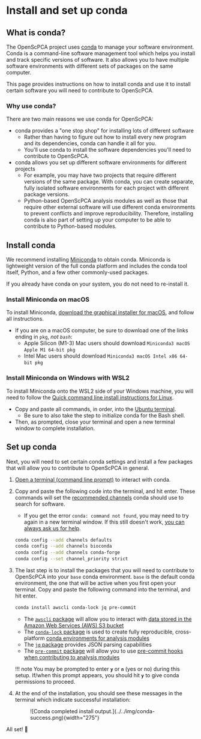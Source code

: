 # Install and set up conda

## What is conda?

The OpenScPCA project uses [conda](https://docs.anaconda.com/free/miniconda/index.html) to manage your software environment.
Conda is a command-line software management tool which helps you install and track specific versions of software.
It also allows you to have multiple software environments with different sets of packages on the same computer.

This page provides instructions on how to install conda and use it to install certain software you will need to contribute to OpenScPCA.


### Why use conda?

There are two main reasons we use conda for OpenScPCA:

- conda provides a "one stop shop" for installing lots of different software
    - Rather than having to figure out how to install every new program and its dependencies, conda can handle it all for you.
    - You'll use conda to install the software dependencies you'll need to contribute to OpenScPCA.
- conda allows you set up different software environments for different projects
    - For example, you may have two projects that require different versions of the same package.
    With conda, you can create separate, fully isolated software environments for each project with different package versions.
    - Python-based OpenScPCA analysis modules as well as those that require other external software will use different conda environments to prevent conflicts and improve reproducibility.
    Therefore, installing conda is also part of setting up your computer to be able to contribute to Python-based modules.


## Install conda

We recommend installing [Miniconda](https://docs.anaconda.com/free/miniconda/index.html) to obtain conda.
Miniconda is lightweight version of the full conda platform and includes the conda tool itself, Python, and a few other commonly-used packages.

If you already have conda on your system, you do not need to re-install it.


### Install Miniconda on macOS

To install Miniconda, [download the graphical installer for macOS](https://docs.anaconda.com/free/miniconda/miniconda-install/), and follow all instructions.

  - If you are on a macOS computer, be sure to download one of the links ending in `pkg`, _not `bash`_:
    - Apple Silicon (M1-3) Mac users should download `Miniconda3 macOS Apple M1 64-bit pkg`
    - Intel Mac users should download `Miniconda3 macOS Intel x86 64-bit pkg`

### Install Miniconda on Windows with WSL2

To install Miniconda onto the WSL2 side of your Windows machine, you will need to follow the [Quick command line install instructions for Linux](https://docs.anaconda.com/free/miniconda/#quick-command-line-install).

- Copy and paste all commands, in order, into the [Ubuntu terminal](../../software-platforms/general-tools/using-the-terminal.md).
  - Be sure to also take the step to initialize conda for the Bash shell.
- Then, as prompted, close your terminal and open a new terminal window to complete installation.

## Set up conda

Next, you will need to set certain conda settings and install a few packages that will allow you to contribute to OpenScPCA in general.

1. [Open a terminal (command line prompt)](../../software-platforms/general-tools/using-the-terminal.md) to interact with conda.

1. Copy and paste the following code into the terminal, and hit enter.
These commands will set the [recommended channels](https://docs.conda.io/projects/conda/en/latest/user-guide/concepts/channels.html) conda should use to search for software.
    - If you get the error `conda: command not found`, you may need to try again in a new terminal window.
    If this still doesn't work, [you can always ask us for help](../../troubleshooting-faq/index.md).

    ```sh
    conda config --add channels defaults
    conda config --add channels bioconda
    conda config --add channels conda-forge
    conda config --set channel_priority strict
    ```


1. The last step is to install the packages that you will need to contribute to OpenScPCA into your `base` conda environment.
`base` is the default conda environment, the one that will be active when you first open your terminal.
Copy and paste the following command into the terminal, and hit enter.

    ```sh
    conda install awscli conda-lock jq pre-commit
    ```
    <!-- Do we want to suggest this instead? `conda env update --name base --file environment.yml`? -->

    - The [`awscli` package](https://docs.aws.amazon.com/cli/latest/userguide/cli-chap-welcome.html) will allow you to interact with [data stored in the Amazon Web Services (AWS) S3 bucket](../../software-platforms/aws/index.md)
    - The [`conda-lock` package](https://conda.github.io/conda-lock/) is used to create fully reproducible, cross-platform [conda environments for analysis modules](../../contributing-to-analyses/determining-requirements/determining-software-requirements.md#managing-software-dependencies-with-conda)
    - The [`jq` package](https://jqlang.github.io/jq/) provides JSON parsing capabilities
    - The [`pre-commit` package](https://pre-commit.com) will allow you to use [pre-commit hooks when contributing to analysis modules](../../contributing-to-analyses/working-with-git/making-commits.md#pre-commit-checks)

    !!! note
        You may be prompted to enter **`y`** or **`n`** (yes or no) during this setup.
        If/when this prompt appears, you should hit **`y`** to give conda permissions to proceed.


1. At the end of the installation, you should see these messages in the terminal which indicate successful installation:

    <figure markdown="span">
        ![Conda completed install output.](../../img/conda-success.png){width="275"}
    </figure>


All set! 🎉
